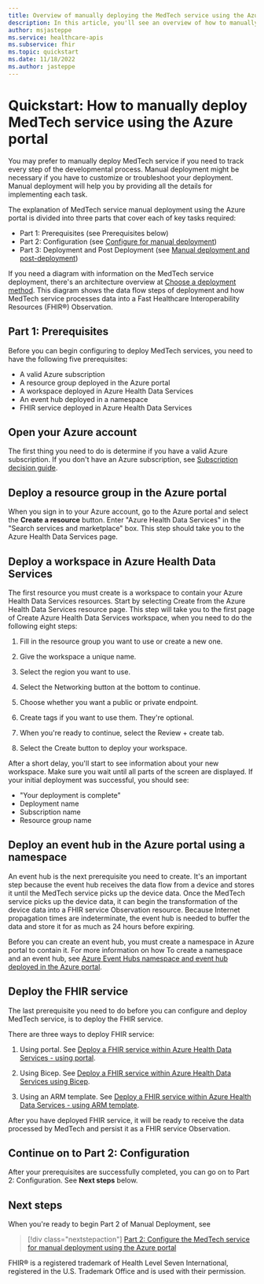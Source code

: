 ```yaml
---
title: Overview of manually deploying the MedTech service using the Azure portal - Azure Health Data Services
description: In this article, you'll see an overview of how to manually deploy the MedTech service in the Azure portal.
author: msjasteppe
ms.service: healthcare-apis
ms.subservice: fhir
ms.topic: quickstart
ms.date: 11/18/2022
ms.author: jasteppe
---
```


# Quickstart: How to manually deploy MedTech service using the Azure portal

You may prefer to manually deploy MedTech service if you need to track every step of the developmental process. Manual deployment might be necessary if you have to customize or troubleshoot your deployment. Manual deployment will help you by providing all the details for implementing each task.

The explanation of MedTech service manual deployment using the Azure portal is divided into three parts that cover each of key tasks required:

- Part 1: Prerequisites (see Prerequisites below)
- Part 2: Configuration (see [Configure for manual deployment](deploy-05-new-config.md))
- Part 3: Deployment and Post Deployment (see [Manual deployment and post-deployment](deploy-06-new-deploy.md))

If you need a diagram with information on the MedTech service deployment, there's an architecture overview at [Choose a deployment method](deploy-iot-connector-in-azure.md#deployment-architecture-overview). This diagram shows the data flow steps of deployment and how MedTech service processes data into a Fast Healthcare Interoperability Resources (FHIR&#174;) Observation.

## Part 1: Prerequisites

Before you can begin configuring to deploy MedTech services, you need to have the following five prerequisites:

- A valid Azure subscription
- A resource group deployed in the Azure portal
- A workspace deployed in Azure Health Data Services
- An event hub deployed in a namespace
- FHIR service deployed in Azure Health Data Services

## Open your Azure account

The first thing you need to do is determine if you have a valid Azure subscription. If you don't have an Azure subscription, see [Subscription decision guide](/azure/cloud-adoption-framework/decision-guides/subscriptions/).

## Deploy a resource group in the Azure portal

When you sign in to your Azure account, go to the Azure portal and select the **Create a resource** button. Enter "Azure Health Data Services" in the "Search services and marketplace" box. This step should take you to the Azure Health Data Services page.

## Deploy a workspace in Azure Health Data Services

The first resource you must create is a workspace to contain your Azure Health Data Services resources. Start by selecting Create from the Azure Health Data Services resource page. This step will take you to the first page of Create Azure Health Data Services workspace, when you need to do the following eight steps:

1. Fill in the resource group you want to use or create a new one.

2. Give the workspace a unique name.

3. Select the region you want to use.

4. Select the Networking button at the bottom to continue.

5. Choose whether you want a public or private endpoint. 

6. Create tags if you want to use them. They're optional.

7. When you're ready to continue, select the Review + create tab.

8. Select the Create button to deploy your workspace. 

After a short delay, you'll start to see information about your new workspace. Make sure you wait until all parts of the screen are displayed. If your initial deployment was successful, you should see:

- "Your deployment is complete"
- Deployment name
- Subscription name
- Resource group name

## Deploy an event hub in the Azure portal using a namespace

An event hub is the next prerequisite you need to create. It's an important step because the event hub receives the data flow from a device and stores it until the MedTech service picks up the device data. Once the MedTech service picks up the device data, it can begin the transformation of the device data into a FHIR service Observation resource. Because Internet propagation times are indeterminate, the event hub is needed to buffer the data and store it for as much as 24 hours before expiring.

Before you can create an event hub, you must create a namespace in Azure portal to contain it. For more information on how To create a namespace and an event hub, see [Azure Event Hubs namespace and event hub deployed in the Azure portal](../../event-hubs/event-hubs-create.md).

## Deploy the FHIR service

The last prerequisite you need to do before you can configure and deploy MedTech service, is to deploy the FHIR service.

There are three ways to deploy FHIR service:

1. Using portal. See [Deploy a FHIR service within Azure Health Data Services - using portal](../fhir/fhir-portal-quickstart.md).

2. Using Bicep. See [Deploy a FHIR service within Azure Health Data Services using Bicep](../fhir/fhir-service-bicep.md).

3. Using an ARM template. See [Deploy a FHIR service within Azure Health Data Services - using ARM template](../fhir/fhir-service-resource-manager-template.md).

After you have deployed FHIR service, it will be ready to receive the data processed by MedTech and persist it as a FHIR service Observation.

## Continue on to Part 2: Configuration

After your prerequisites are successfully completed, you can go on to Part 2: Configuration. See **Next steps** below.

## Next steps

When you're ready to begin Part 2 of Manual Deployment, see

> [!div class="nextstepaction"]
> [Part 2: Configure the MedTech service for manual deployment using the Azure portal](deploy-05-new-config.md)

FHIR&#174; is a registered trademark of Health Level Seven International, registered in the U.S. Trademark Office and is used with their permission.
